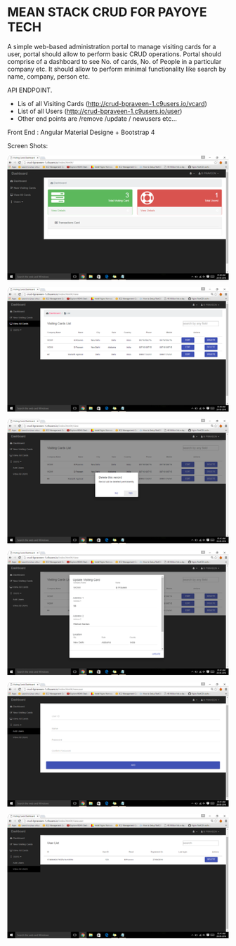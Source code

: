 # MEAN STACK CRUD FOR PAYOYE TECH   

A simple web-based administration portal to manage visiting cards for a user, portal should allow to perform basic CRUD operations. Portal should comprise of a dashboard to see No. of cards, No. of People in a particular company etc. It should allow to perform minimal functionality like search by name, company, person etc. 

API ENDPOINT.

  - Lis of all Visiting Cards (http://crud-bpraveen-1.c9users.io/vcard) 
  - List of all Users (http://crud-bpraveen-1.c9users.io/user)
  - Other end points are /remove /update / newusers etc...

Front End : Angular Material Designe + Bootstrap 4

Screen Shots:

![alt tag](https://raw.githubusercontent.com/B-PRAVEEN/MEAN-STACK-CRUD/branch/screensnap/1.png)

![alt tag](https://raw.githubusercontent.com/B-PRAVEEN/MEAN-STACK-CRUD/branch/screensnap/2.png)

![alt tag](https://raw.githubusercontent.com/B-PRAVEEN/MEAN-STACK-CRUD/branch/screensnap/3.png)

![alt tag](https://raw.githubusercontent.com/B-PRAVEEN/MEAN-STACK-CRUD/branch/screensnap/4.png)

![alt tag](https://raw.githubusercontent.com/B-PRAVEEN/MEAN-STACK-CRUD/branch/screensnap/5.png)

![alt tag](https://raw.githubusercontent.com/B-PRAVEEN/MEAN-STACK-CRUD/branch/screensnap/6.png)
